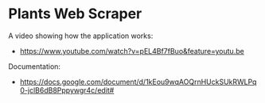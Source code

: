 # Plants Web Scraper

A video showing how the application works:

- https://www.youtube.com/watch?v=pEL4Bf7fBuo&feature=youtu.be

Documentation:

- https://docs.google.com/document/d/1kEou9wqAOQrnHUckSUkRWLPq0-jclB6dB8Pppywgr4c/edit#
